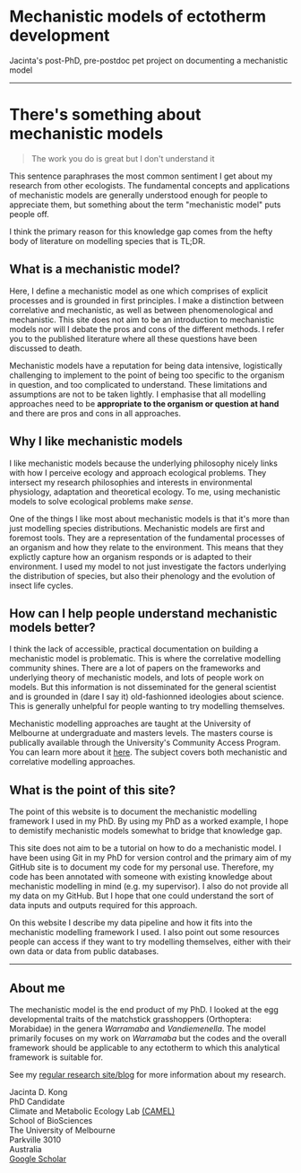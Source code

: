 # Mechanistic models of ectotherm development
Jacinta's post-PhD, pre-postdoc pet project on documenting a mechanistic model

***

# There's something about mechanistic models

> The work you do is great but I don't understand it

This sentence paraphrases the most common sentiment I get about my research from other ecologists. The fundamental concepts and applications of mechanistic models are generally understood enough for people to appreciate them, but something about the term "mechanistic model" puts people off. 

I think the primary reason for this knowledge gap comes from the hefty body of literature on modelling species that is TL;DR.

## What is a mechanistic model?
Here, I define a mechanistic model as one which comprises of explicit processes and is grounded in first principles. I make a distinction between correlative and mechanistic, as well as between phenomenological and mechanistic. This site does not aim to be an introduction to mechanistic models nor will I debate the pros and cons of the different methods. I refer you to the published literature where all these questions have been discussed to death. 

Mechanistic models have a reputation for being data intensive, logistically challenging to implement to the point of being too specific to the organism in question, and too complicated to understand. These limitations and assumptions are not to be taken lightly. I emphasise that all modelling approaches need to be **appropriate to the organism or question at hand** and there are pros and cons in all approaches.

## Why I like mechanistic models
I like mechanistic models because the underlying philosophy nicely links with how I perceive ecology and approach ecological problems. They intersect my research philosophies and interests in environmental physiology, adaptation and theoretical ecology. To me, using mechanistic models to solve ecological problems make *sense*.

One of the things I like most about mechanistic models is that it's more than just modelling species distributions. Mechanistic models are first and foremost tools. They are a representation of the fundamental processes of an organism and how they relate to the environment. This means that they explictly capture how an organism responds or is adapted to their environment. I used my model to not just investigate the factors underlying the distribution of species, but also their phenology and the evolution of insect life cycles.

## How can I help people understand mechanistic models better?
I think the lack of accessible, practical documentation on building a mechanistic model is problematic. This is where the correlative modelling community shines. There are a lot of papers on the frameworks and underlying theory of mechanistic models, and lots of people work on models. But this information is not disseminated for the general scientist and is grounded in (dare I say it) old-fashionned ideologies about science. This is generally unhelpful for people wanting to try modelling themselves.

Mechanistic modelling approaches are taught at the University of Melbourne at undergraduate and masters levels. The masters course is publically available through the University's Community Access Program. You can learn more about it [here](https://handbook.unimelb.edu.au/2019/subjects/evsc90026). The subject covers both mechanistic and correlative modelling approaches.

## What is the point of this site?
The point of this website is to document the mechanistic modelling framework I used in my PhD. By using my PhD as a worked example, I hope to demistify mechanistic models somewhat to bridge that knowledge gap.

This site does not aim to be a tutorial on how to do a mechanistic model. I have been using Git in my PhD for version control and the primary aim of my GitHub site is to document my code for my personal use. Therefore, my code has been annotated with someone with existing knowledge about mechanistic modelling in mind (e.g. my supervisor). I also do not provide all my data on my GitHub. But I hope that one could understand the sort of data inputs and outputs required for this approach.

On this website I describe my data pipeline and how it fits into the mechanistic modelling framework I used. I also point out some resources people can access if they want to try modelling themselves, either with their own data or data from public databases. 

***

## About me
The mechanistic model is the end product of my PhD. I looked at the egg developmental traits of the matchstick grasshoppers (Orthoptera: Morabidae) in the genera *Warramaba* and *Vandiemenella*. The model primarily focuses on my work on *Warramaba* but the codes and the overall framework should be applicable to any ectotherm to which this analytical framework is suitable for.

See my [regular research site/blog](https://jacintakongresearch.wordpress.com) for more information about my research. 

Jacinta D. Kong  
PhD Candidate  
Climate and Metabolic Ecology Lab [(CAMEL)](https://camelunimelb.wordpress.com)  
School of BioSciences   
The University of Melbourne  
Parkville 3010  
Australia  
[Google Scholar](https://scholar.google.com.au/citations?user=EBtRPuwAAAAJ&hl=en&oi=ao)
